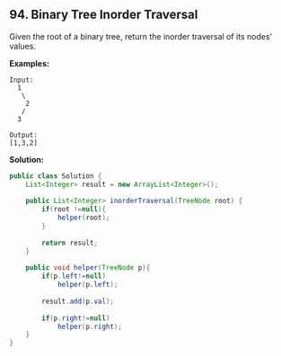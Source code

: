 ## 94. Binary Tree Inorder Traversal

Given the root of a binary tree, return the inorder traversal of its nodes' values.

**Examples:** 

```
Input:
  1
   \
    2
   / 
  3

Output:
[1,3,2]
```

**Solution:**

```java
public class Solution {
    List<Integer> result = new ArrayList<Integer>();
 
    public List<Integer> inorderTraversal(TreeNode root) {
        if(root !=null){
            helper(root);
        }
 
        return result;
    }
 
    public void helper(TreeNode p){
        if(p.left!=null)
            helper(p.left);
 
        result.add(p.val);
 
        if(p.right!=null)
            helper(p.right);
    }
}
```